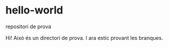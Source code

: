 # hello-world
repositori de prova

Hi!
Això és un directori de prova. I ara estic provant les branques.
